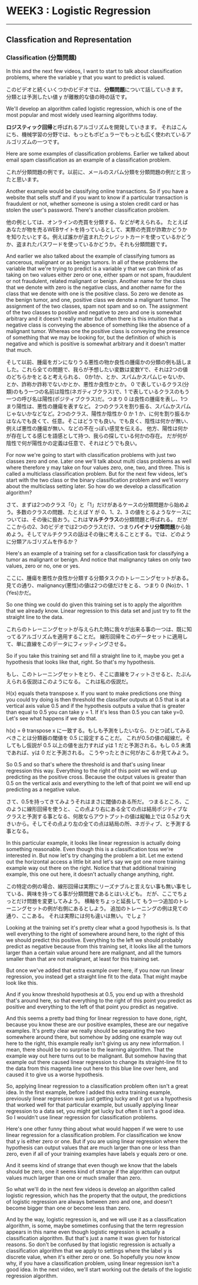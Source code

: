 # WEEK3 : Logistic Regression
---
## Classfication and Representation
### Classification (分類問題)
In this and the next few videos, I want to start to talk about classification problems, where the variable y that you want to predict is valued.

このビデオと続くいくつかのビデオでは、**分類問題**について話していきます。 分類とは予測したい値 y が離散的な値の時の話です。


We'll develop an algorithm called logistic regression, which is one of the most popular and most widely used learning algorithms today. 

**ロジスティック回帰**と呼ばれるアルゴリズムを開発していきます。 それはこんにち、機械学習の分野では、もっともポピュラーでもっとも広く使われているアルゴリズムの一つです。


Here are some examples of classification problems. Earlier we talked about email spam classification as an example of a classification problem.

これが分類問題の例です。以前に、メールのスパム分類を分類問題の例だと言ったと思います。 


Another example would be classifying online transactions. So if you have a website that sells stuff and if you want to know if a particular transaction is fraudulent or not, whether someone is using a stolen credit card or has stolen the user's password. There's another classification problem.

他の例としては、オンラインの売買を分類する、などが考えられる。 たとえばあなたが物を売るWEBサイトを持っているとして、実際の売買が詐欺かどうかを知りたいとする。例えば誰かが盗まれたクレジットカードを使っているかどうか、盗まれたパスワードを使っているかどうか。それも分類問題です。


And earlier we also talked about the example of classifying tumors as cancerous, malignant or as benign tumors. In all of these problems the variable that we're trying to predict is a variable y that we can think of as taking on two values either zero or one, either spam or not spam, fraudulent or not fraudulent, related malignant or benign. Another name for the class that we denote with zero is the negative class, and another name for the class that we denote with one is the positive class. So zero we denote as the benign tumor, and one, positive class we denote a malignant tumor. The assignment of the two classes, spam not spam and so on. The assignment of the two classes to positive and negative to zero and one is somewhat arbitrary and it doesn't really matter but often there is this intuition that a negative class is conveying the absence of something like the absence of a malignant tumor. Whereas one the positive class is conveying the presence of something that we may be looking for, but the definition of which is negative and which is positive is somewhat arbitrary and it doesn't matter that much. 

そして以前、腫瘍をガンになりうる悪性の物か良性の腫瘍かの分類の例も話しました。これら全ての問題で、我らが予想したい変数は変数Yで、それは2つの値のどちらかをとると考えられる、 0か1か、とか、スパムかスパムじゃないか、とか、詐称か詐称でないかとか、悪性か良性かとか。 0 で表しているクラス(分類)のもう一つの名前は陰性(ネガティブクラス)で、1 で表しているクラスのもう一つの呼び名は陽性(ポジティブクラス)だ。つまり 0 は良性の腫瘍を表し、1つまり陽性は、悪性の腫瘍を表すなど。 2つのクラスを割り振る、スパムかスパムじゃないかなどなど。2つのクラス、陽性か陰性か 0 か 1 か、に何を割り振るかはなんでも良くて、任意。そこはどうでも良い。でも良く、陰性は何かが無い、例えば悪性の腫瘍が無い、などの不在っぽい感覚を伝える。 他方、陽性は何かが存在してる感じを語感として持つ、我らの探している何かの存在。 だが何が陰性で何が陽性かの定義は任意で、それはどうでも良い。

For now we're going to start with classification problems with just two classes zero and one. Later one we'll talk about multi class problems as well where therefore y may take on four values zero, one, two, and three. This is called a multiclass classification problem. But for the next few videos, let's start with the two class or the binary classification problem and we'll worry about the multiclass setting later. So how do we develop a classification algorithm? 

さて、まずは2つのクラス「0」と「1」だけがあるケースの分類問題から始めよう。多数のクラスの問題、たとえば Y が 0、1、2、3 の値をとるようなケースについては、その後に扱おう。これは**マルチクラス**の分類問題と呼ばれる。 だがここからの2、3のビデオでは2つのクラスだけ、つまり**バイナリ分類問題**から始めよう。そしてマルチクラスの話はその後に考えることとする。では、どのように分類アルゴリズムを作るか？


Here's an example of a training set for a classification task for classifying a tumor as malignant or benign. And notice that malignancy takes on only two values, zero or no, one or yes. 

ここに、腫瘍を悪性か良性か分類する分類タスクのトレーニングセットがある。見ての通り、malignancy(悪性)の値は2つの値だけをとる、つまり 0 (No)か、1 (Yes)かだ。


So one thing we could do given this training set is to apply the algorithm that we already know. Linear regression to this data set and just try to fit the straight line to the data. 

これらのトレーニングセットが与えられた時に我々が出来る事の一つは、既に知ってるアルゴリズムを適用することだ。 線形回帰をこのデータセットに適用して、単に直線をこのデータにフィッティングさせる。


So if you take this training set and fill a straight line to it, maybe you get a hypothesis that looks like that, right. So that's my hypothesis.

もし、このトレーニングセットをとり、そこに直線をフィットさせると、たぶんえられる仮説はこのようになる。 これは私の仮説だ。


 H(x) equals theta transpose x. If you want to make predictions one thing you could try doing is then threshold the classifier outputs at 0.5 that is at a vertical axis value 0.5 and if the hypothesis outputs a value that is greater than equal to 0.5 you can take y = 1. If it's less than 0.5 you can take y=0. Let's see what happens if we do that. 

h(x) = θ transpose x に一致する。もしも予測をしたいなら、ひとつ試してみるべきことは分類器の閾値を 0.5 に設定することだ。 これが0.5の値の縦線だ。そしてもし仮説が 0.5 以上の値を出力すれば yは 1 だと予測される。もし 0.5 未満であれば、yは 0 だと予測される。 こうやったときに何がおこるか見てみよう。


So 0.5 and so that's where the threshold is and that's using linear regression this way. Everything to the right of this point we will end up predicting as the positive cross. Because the output values is greater than 0.5 on the vertical axis and everything to the left of that point we will end up predicting as a negative value. 

さて、0.5を持ってきてみようそれはまさに閾値のある所だ。 つまるところ、このように線形回帰を使うと、 この点より右にある全ての点は結局ポジティブなクラスと予測する事となる、何故ならアウトプットの値は縦軸上では 0.5より大きいから。そしてその点より左の全ての点は結局の所、ネガティブ、と予測する事となる。 


In this particular example, it looks like linear regression is actually doing something reasonable. Even though this is a classification toss we're interested in. But now let's try changing the problem a bit. Let me extend out the horizontal access a little bit and let's say we got one more training example way out there on the right. Notice that that additional training example, this one out here, it doesn't actually change anything, right. 

この特定の例の場合、線形回帰は実際にリーズナブルと言えない事も無い事をしている、興味を持ってる事が分類問題であるとはいえども。 だが、ここでちょっとだけ問題を変更してみよう。 横軸をちょっと延長して もう一つ追加のトレーニングセットの例が右側にあるとしよう。 追加のトレーニングの例は見ての通り、ここある。 それは実際には何も違いは無い。でしょ？

Looking at the training set it's pretty clear what a good hypothesis is. Is that well everything to the right of somewhere around here, to the right of this we should predict this positive. Everything to the left we should probably predict as negative because from this training set, it looks like all the tumors larger than a certain value around here are malignant, and all the tumors smaller than that are not malignant, at least for this training set. 

But once we've added that extra example over here, if you now run linear regression, you instead get a straight line fit to the data. That might maybe look like this. 

And if you know threshold hypothesis at 0.5, you end up with a threshold that's around here, so that everything to the right of this point you predict as positive and everything to the left of that point you predict as negative. 

And this seems a pretty bad thing for linear regression to have done, right, because you know these are our positive examples, these are our negative examples. It's pretty clear we really should be separating the two somewhere around there, but somehow by adding one example way out here to the right, this example really isn't giving us any new information. I mean, there should be no surprise to the learning algorithm. That the example way out here turns out to be malignant. But somehow having that example out there caused linear regression to change its straight-line fit to the data from this magenta line out here to this blue line over here, and caused it to give us a worse hypothesis. 

So, applying linear regression to a classification problem often isn't a great idea. In the first example, before I added this extra training example, previously linear regression was just getting lucky and it got us a hypothesis that worked well for that particular example, but usually applying linear regression to a data set, you might get lucky but often it isn't a good idea. So I wouldn't use linear regression for classification problems. 

Here's one other funny thing about what would happen if we were to use linear regression for a classification problem. For classification we know that y is either zero or one. But if you are using linear regression where the hypothesis can output values that are much larger than one or less than zero, even if all of your training examples have labels y equals zero or one. 

And it seems kind of strange that even though we know that the labels should be zero, one it seems kind of strange if the algorithm can output values much larger than one or much smaller than zero. 

So what we'll do in the next few videos is develop an algorithm called logistic regression, which has the property that the output, the predictions of logistic regression are always between zero and one, and doesn't become bigger than one or become less than zero. 

And by the way, logistic regression is, and we will use it as a classification algorithm, is some, maybe sometimes confusing that the term regression appears in this name even though logistic regression is actually a classification algorithm. But that's just a name it was given for historical reasons. So don't be confused by that logistic regression is actually a classification algorithm that we apply to settings where the label y is discrete value, when it's either zero or one. So hopefully you now know why, if you have a classification problem, using linear regression isn't a good idea. In the next video, we'll start working out the details of the logistic regression algorithm. 
